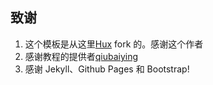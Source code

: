 

## 致谢

1. 这个模板是从这里[Hux](https://github.com/Huxpro/huxpro.github.io) fork 的。感谢这个作者 
2. 感谢教程的提供者[qiubaiying](https://github.com/qiubaiying/qiubaiying.github.io)
2. 感谢 Jekyll、Github Pages 和 Bootstrap!
